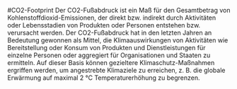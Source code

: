 #CO2-Footprint
Der CO2-Fußabdruck ist ein Maß für den Gesamtbetrag von Kohlenstoffdioxid-Emissionen, der direkt bzw. indirekt durch Aktivitäten oder Lebensstadien von Produkten oder Personen entstehen bzw. verursacht werden. Der CO2-Fußabdruck hat in den letzten Jahren an Bedeutung gewonnen als Mittel, die Klimaauswirkungen von Aktivitäten wie Bereitstellung oder Konsum von Produkten und Dienstleistungen für einzelne Personen oder aggregiert für Organisationen und Staaten zu ermitteln. Auf dieser Basis können gezieltere Klimaschutz-Maßnahmen ergriffen werden, um angestrebte Klimaziele zu erreichen, z. B. die globale Erwärmung auf maximal 2 °C Temperaturerhöhung zu begrenzen.